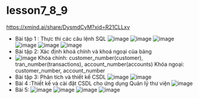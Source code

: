 # lesson7_8_9
https://xmind.ai/share/DysmdCyM?xid=R21CLLxv
- Bài tập 1 : Thực thi các câu lệnh SQL
![image](https://github.com/user-attachments/assets/f7c80037-6a60-42b1-82cb-100e27752437)
![image](https://github.com/user-attachments/assets/9acbd7a7-3509-4f4c-92f8-b72ea560d682)
![image](https://github.com/user-attachments/assets/5352adf8-3145-4086-966d-0a6250da9bb7)
![image](https://github.com/user-attachments/assets/8f243bce-194b-499b-9e8c-382a7ed1407b)
![image](https://github.com/user-attachments/assets/38899d77-955e-4d64-bb9f-60a2ead05e6d)
![image](https://github.com/user-attachments/assets/4d831c42-86ca-4867-8639-9e2a64e697f0)
- Bài tập 2: Xác định khoá chính và khoá ngoại của bảng
- ![image](https://github.com/user-attachments/assets/90db6fea-6d30-45f4-ba79-9eb6a8ad3121)
Khóa chính: customer_number(customer), tran_number(transactions), account_number(accounts)
Khóa ngoại: customer_number, account_number
- Bài tập 3: Phân tích và thiết kế CSDL
  ![image](https://github.com/user-attachments/assets/924cfcfd-d3bb-4f07-adce-eb972ba9f3a3)
![image](https://github.com/user-attachments/assets/cd89714d-ca66-45bd-b9c4-73d2fe3f7f2a)
- Bài 4 :Thiết kế và cài đặt CSDL cho ứng dụng Quản lý thư viện
![image](https://github.com/user-attachments/assets/53c4176b-9292-4dd3-8f6d-d005debd16f0)
- Bài 5:
![image](https://github.com/user-attachments/assets/61e61fbc-bc3d-4f4d-8dd3-e89b828f37ef)
![image](https://github.com/user-attachments/assets/16fd1a44-48c6-4e0d-b272-898531ea1bd4)
![image](https://github.com/user-attachments/assets/e2d9bda0-332c-491f-aa5d-c301c64f89e1)
![image](https://github.com/user-attachments/assets/0ac84f24-e809-4e50-8346-0e8773ff8b8c)
